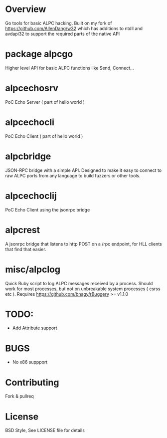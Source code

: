 Overview
======

Go tools for basic ALPC hacking. Built on my fork of
https://github.com/AllenDang/w32 which has additions to ntdll and avdapi32 to
support the required parts of the native API

package alpcgo
======

Higher level API for basic ALPC functions like Send, Connect...

alpcechosrv
======

PoC Echo Server ( part of hello world )

alpcechocli
======

PoC Echo Client ( part of hello world )

alpcbridge
======

JSON-RPC bridge with a simple API. Designed to make it easy to connect to raw
ALPC ports from any language to build fuzzers or other tools.

alpcechoclij
======

PoC Echo Client using the jsonrpc bridge

alpcrest
======

A jsonrpc bridge that listens to http POST on a /rpc endpoint, for HLL clients
that find that easier.

misc/alpclog
======

Quick Ruby script to log ALPC messages received by a process. Should work for most processes, but not on unbreakable system processes ( csrss etc ). Requires https://github.com/bnagy/rBuggery >= v1.1.0

TODO:
=======

- Add Attribute support

BUGS
=======

- No x86 suppport

Contributing
=======

Fork & pullreq

License
=======

BSD Style, See LICENSE file for details



